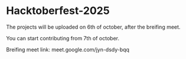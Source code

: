 # Hacktoberfest-2025

The projects will be uploaded on 6th of october, after the breifing meet.

You can start contributing from 7th of october.

Breifing meet link: meet.google.com/jyn-dsdy-bqq
